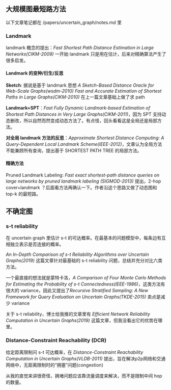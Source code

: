 ## 大规模图最短路方法

以下文章笔记都在 /papers/uncertain_graph/notes.md 里

### Landmark

landmark 概念的提出：*Fast Shortest Path Distance Estimation in Large Networks(CIKM-2009)* 一开始 landmark 只是用在估计，后来对精确算法产生了很多启发。

#### Landmark 的变种/衍生/反思

**Sketch**: 据说是基于 landmark 思想 *A Sketch-Based Distance Oracle for Web-Scale Graphs(wsdm-2010)* *Fast and Accurate Estimation of Shortest Paths in Large Graphs(CIKM-2010)* 在上一篇文章基础上做了求 path

**Landmark+SPT**：*Fast Fully Dynamic Landmark-based Estimation of Shortest Path Distances in Very Large Graphs(CIKM-2011)*，因为 SPT 支持动态删改，所以自然而然变成动态方法了。有点怪，回头看看这是全局还是局部方法。

**对全局 landmark 方法的反思**：*Approximate Shortest Distance Computing: A Query-Dependent Local Landmark Scheme(IEEE-2012)*，文章认为全局方法不能兼顾所有查询，提出基于 SHORTEST PATH TREE 的局部方法。

#### 精确方法

Pruned Landmark  Labeling: *Fast exact shortest-path distance queries on large networks by pruned landmark labeling (SIGMOD-2013)* 提出，2-hop cover+landmark ？后面看方法再确认一下。作者沿这个思路又做了动态图和 top-k 的最短路。



## 不确定图

### s-t reliability

在 uncertain graph 里估计 s-t 的可达概率。在最基本的问题模型中，每条边有互相独立表示是否连接的概率。

*An In-Depth Comparison of s-t Reliability Algorithms over Uncertain Graphs(2019)* 这篇文章针对最基础的 s-t reliability 问题，总结并充分对比六类方法。

一个最直接的想法就是蒙特卡洛，*A Comparison of Four Monte Carlo Methods for Estimating the Probability of s-t Connectedness(IEEE-1986)*，这类方法有很大的 variance，因此又提出了*Recursive Stratified Sampling: A New Framework for Query Evaluation on Uncertain Graphs(TKDE-2015)* 卖点是减少 variance

关于 s-t reliability，博士给我推的文章里有 *Efficient Network Reliability Computation in Uncertain Graphs(2019)* 这篇文章，但我没看出它的优势在哪里。

### Distance-Constraint Reachability (DCR)

给定距离限制问 s-t 可达概率，在 *Distance-Constraint Reachability Computation in Uncertain Graphs(VLDB-2011)* 提出，旨在解决p2p网络和交通网络中，无距离限制时的“拥塞”问题(congestion)

从我的直觉来讲很奇怪，拥堵问题应该靠流量调度来解决，而不是限制中间 hop 的数量。


